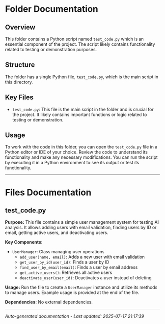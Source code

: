 # Folder Documentation

## Overview
This folder contains a Python script named `test_code.py` which is an essential component of the project. The script likely contains functionality related to testing or demonstration purposes.

## Structure
The folder has a single Python file, `test_code.py`, which is the main script in this directory.

## Key Files
- `test_code.py`: This file is the main script in the folder and is crucial for the project. It likely contains important functions or logic related to testing or demonstration.

## Usage
To work with the code in this folder, you can open the `test_code.py` file in a Python editor or IDE of your choice. Review the code to understand its functionality and make any necessary modifications. You can run the script by executing it in a Python environment to see its output or test its functionality.

---

# Files Documentation

## test_code.py

**Purpose:** This file contains a simple user management system for testing AI analysis. It allows adding users with email validation, finding users by ID or email, getting active users, and deactivating users.

**Key Components:**
- `UserManager`: Class managing user operations
  - `add_user(name, email)`: Adds a new user with email validation
  - `get_user_by_id(user_id)`: Finds a user by ID
  - `find_user_by_email(email)`: Finds a user by email address
  - `get_active_users()`: Retrieves all active users
  - `deactivate_user(user_id)`: Deactivates a user instead of deleting

**Usage:** Run the file to create a `UserManager` instance and utilize its methods to manage users. Example usage is provided at the end of the file.

**Dependencies:** No external dependencies.

---
*Auto-generated documentation - Last updated: 2025-07-17 21:17:39*

